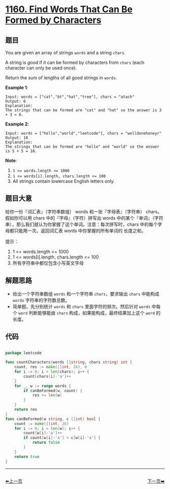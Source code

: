 # [1160. Find Words That Can Be Formed by Characters](https://leetcode.com/problems/find-words-that-can-be-formed-by-characters/)


## 题目

You are given an array of strings `words` and a string `chars`.

A string is *good* if it can be formed by characters from `chars` (each character can only be used once).

Return the sum of lengths of all good strings in `words`.

**Example 1**:

    Input: words = ["cat","bt","hat","tree"], chars = "atach"
    Output: 6
    Explanation: 
    The strings that can be formed are "cat" and "hat" so the answer is 3 + 3 = 6.

**Example 2**:

    Input: words = ["hello","world","leetcode"], chars = "welldonehoneyr"
    Output: 10
    Explanation: 
    The strings that can be formed are "hello" and "world" so the answer is 5 + 5 = 10.

**Note**:

1. `1 <= words.length <= 1000`
2. `1 <= words[i].length, chars.length <= 100`
3. All strings contain lowercase English letters only.


## 题目大意


给你一份『词汇表』（字符串数组） words 和一张『字母表』（字符串） chars。假如你可以用 chars 中的『字母』（字符）拼写出 words 中的某个『单词』（字符串），那么我们就认为你掌握了这个单词。注意：每次拼写时，chars 中的每个字母都只能用一次。返回词汇表 words 中你掌握的所有单词的 长度之和。

提示：

1. 1 <= words.length <= 1000
2. 1 <= words[i].length, chars.length <= 100
3. 所有字符串中都仅包含小写英文字母



## 解题思路

- 给出一个字符串数组 `words` 和一个字符串 `chars`，要求输出 `chars` 中能构成 `words` 字符串的字符数总数。
- 简单题。先分别统计 `words` 和 `chars` 里面字符的频次。然后针对 `words` 中每个 `word` 判断能够能由 `chars` 构成，如果能构成，最终结果加上这个 `word` 的长度。


## 代码

```go

package leetcode

func countCharacters(words []string, chars string) int {
	count, res := make([]int, 26), 0
	for i := 0; i < len(chars); i++ {
		count[chars[i]-'a']++
	}
	for _, w := range words {
		if canBeFormed(w, count) {
			res += len(w)
		}
	}
	return res
}
func canBeFormed(w string, c []int) bool {
	count := make([]int, 26)
	for i := 0; i < len(w); i++ {
		count[w[i]-'a']++
		if count[w[i]-'a'] > c[w[i]-'a'] {
			return false
		}
	}
	return true
}

```


----------------------------------------------
<div style="display: flex;justify-content: space-between;align-items: center;">
<p><a href="https://books.halfrost.com/leetcode/ChapterFour/1100~1199/1157.Online-Majority-Element-In-Subarray/">⬅️上一页</a></p>
<p><a href="https://books.halfrost.com/leetcode/ChapterFour/1100~1199/1170.Compare-Strings-by-Frequency-of-the-Smallest-Character/">下一页➡️</a></p>
</div>
